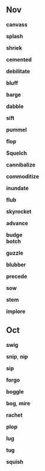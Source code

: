 
## Nov 

**canvass**  

**splash**

**shriek**  

**cemented**  

**debilitate**

**bluff** 

**barge** 

**dabble**  

**sift**  

**pummel**  

**flop**  

**Squelch**

**cannibalize**

**commoditize**  

**inundate**  

**flub**

**skyrocket**  

**advance** 

**budge**  
**botch**  

**guzzle**  

**blubber**  

**precede**  

**sow** 

**stem** 

**implore**  

## Oct 

**swig**

**snip**, **nip** 

**sip**

**forgo**  

**boggle**  

**bog**, **mire**

**rachet**

**plop**  

**lug**

**tug** 

**squish**  

